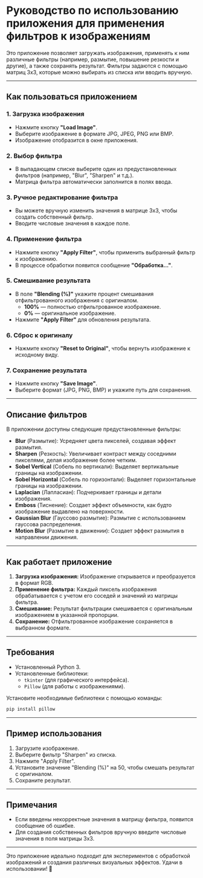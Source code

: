 # Руководство по использованию приложения для применения фильтров к изображениям

Это приложение позволяет загружать изображения, применять к ним различные фильтры (например, размытие, повышение резкости и другие), а также сохранять результат. Фильтры задаются с помощью матриц 3x3, которые можно выбирать из списка или вводить вручную.

---

## **Как пользоваться приложением**

### 1. **Загрузка изображения**
   - Нажмите кнопку **"Load Image"**.
   - Выберите изображение в формате JPG, JPEG, PNG или BMP.
   - Изображение отобразится в окне приложения.

### 2. **Выбор фильтра**
   - В выпадающем списке выберите один из предустановленных фильтров (например, "Blur", "Sharpen" и т.д.).
   - Матрица фильтра автоматически заполнится в полях ввода.

### 3. **Ручное редактирование фильтра**
   - Вы можете вручную изменить значения в матрице 3x3, чтобы создать собственный фильтр.
   - Вводите числовые значения в каждое поле.

### 4. **Применение фильтра**
   - Нажмите кнопку **"Apply Filter"**, чтобы применить выбранный фильтр к изображению.
   - В процессе обработки появится сообщение **"Обработка..."**.

### 5. **Смешивание результата**
   - В поле **"Blending (%)"** укажите процент смешивания отфильтрованного изображения с оригиналом.
     - **100%** — полностью отфильтрованное изображение.
     - **0%** — оригинальное изображение.
   - Нажмите **"Apply Filter"** для обновления результата.

### 6. **Сброс к оригиналу**
   - Нажмите кнопку **"Reset to Original"**, чтобы вернуть изображение к исходному виду.

### 7. **Сохранение результата**
   - Нажмите кнопку **"Save Image"**.
   - Выберите формат (JPG, PNG, BMP) и укажите путь для сохранения.

---

## **Описание фильтров**
В приложении доступны следующие предустановленные фильтры:

- **Blur** (Размытие): Усредняет цвета пикселей, создавая эффект размытия.
- **Sharpen** (Резкость): Увеличивает контраст между соседними пикселями, делая изображение более четким.
- **Sobel Vertical** (Собель по вертикали): Выделяет вертикальные границы на изображении.
- **Sobel Horizontal** (Собель по горизонтали): Выделяет горизонтальные границы на изображении.
- **Laplacian** (Лапласиан): Подчеркивает границы и детали изображения.
- **Emboss** (Тиснение): Создает эффект объемности, как будто изображение выдавлено на поверхности.
- **Gaussian Blur** (Гауссово размытие): Размытие с использованием гауссова распределения.
- **Motion Blur** (Размытие в движении): Создает эффект размытия в направлении движения.

---

## **Как работает приложение**
1. **Загрузка изображения:** Изображение открывается и преобразуется в формат RGB.
2. **Применение фильтра:** Каждый пиксель изображения обрабатывается с учетом его соседей и значений из матрицы фильтра.
3. **Смешивание:** Результат фильтрации смешивается с оригинальным изображением в указанной пропорции.
4. **Сохранение:** Отфильтрованное изображение сохраняется в выбранном формате.

---

## **Требования**
- Установленный Python 3.
- Установленные библиотеки:
  - `tkinter` (для графического интерфейса).
  - `Pillow` (для работы с изображениями).

Установите необходимые библиотеки с помощью команды:
```bash
pip install pillow
```

---

## **Пример использования**
1. Загрузите изображение.
2. Выберите фильтр "Sharpen" из списка.
3. Нажмите "Apply Filter".
4. Установите значение "Blending (%)" на 50, чтобы смешать результат с оригиналом.
5. Сохраните результат.

---

## **Примечания**
- Если введены некорректные значения в матрицу фильтра, появится сообщение об ошибке.
- Для создания собственных фильтров вручную введите числовые значения в поля матрицы 3x3.

---

Это приложение идеально подходит для экспериментов с обработкой изображений и создания различных визуальных эффектов. Удачи в использовании! 🚀